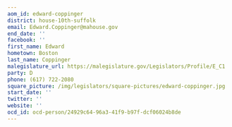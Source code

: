 ```yaml
---
aom_id: edward-coppinger
district: house-10th-suffolk
email: Edward.Coppinger@mahouse.gov
end_date: ''
facebook: ''
first_name: Edward
hometown: Boston
last_name: Coppinger
malegislature_url: https://malegislature.gov/Legislators/Profile/E_C1
party: D
phone: (617) 722-2080
square_picture: /img/legislators/square-pictures/edward-coppinger.jpg
start_date: ''
twitter: ''
website: ''
ocd_id: ocd-person/24929c64-96a3-41f9-b97f-dcf06024b8de
---
```

